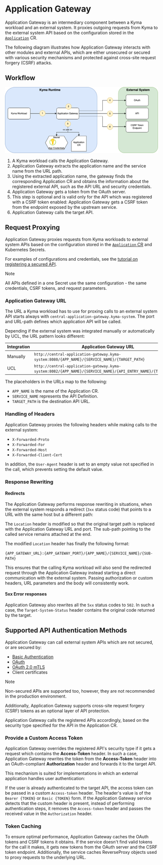 # Application Gateway

Application Gateway is an intermediary component between a Kyma workload and an external system. It proxies outgoing requests from Kyma to the external system API based on the configuration stored in the [`Application`](../resources/04-10-application.md) CR.

The following diagram illustrates how Application Gateway interacts with other modules and external APIs, which are either unsecured or secured with various security mechanisms and protected against cross-site request forgery (CSRF) attacks.


## Workflow

![Application Gateway Diagram](../assets/gw-architecture.png)

1. A Kyma workload calls the Application Gateway.
2. Application Gateway extracts the application name and the service name from the URL path.
3. Using the extracted application name, the gateway finds the corresponding Application CR and obtains the information about the registered external API, such as the API URL and security credentials.
4. Application Gateway gets a token from the OAuth server.
5.  This step is optional and is valid only for the API which was registered with a CSRF token enabled: Application Gateway gets a CSRF token from the endpoint exposed by the upstream service.
6. Application Gateway calls the target API.


## Request Proxying

Application Gateway proxies requests from Kyma workloads to external system APIs based on the configuration stored in the [`Application` CR](../resources/04-10-application.md) and Kubernetes Secrets.

For examples of configurations and credentials, see the [tutorial on registering a secured API](../tutorials/01-30-register-secured-api.md).

> [!NOTE]
> All APIs defined in a one Secret use the same configuration - the same credentials, CSRF tokens, and request parameters.


### Application Gateway URL

The URL a Kyma workload has to use for proxing calls to an external system API starts always with `central-application-gateway.kyma-system`. The  port and URL-path defines which application API will be called.

Depending if the external system was integrated manually or automatically by UCL, the URL pattern looks different:

| **Integration** | **Application Gateway URL** |
|-----------|-------------------------|
| Manually | `http://central-application-gateway.kyma-system:8080/{APP_NAME}/{SERVICE_NAME}/{TARGET_PATH}` |
|      UCL | `http://central-application-gateway.kyma-system:8082/{APP_NAME}/{SERVICE_NAME}/{API_ENTRY_NAME}/{TARGET_PATH}` |

The placeholders in the URLs map to the following:

- `APP_NAME` is the name of the Application CR.
- `SERVICE_NAME` represents the API Definition.
- `TARGET_PATH` is the destination API URL.


### Handling of Headers

Application Gateway proxies the following headers while making calls to the external system:

- `X-Forwarded-Proto`
- `X-Forwarded-For`
- `X-Forwarded-Host`
- `X-Forwarded-Client-Cert`

In addition, the `User-Agent` header is set to an empty value not specified in the call, which prevents setting the default value.


### Response Rewriting

#### Redirects

The Application Gateway performs response rewriting in situations, when the external system responds a redirect (`3xx` status code) that points to a URL with the same host but a different path:

The `Location` header is modified so that the original target path is replaced with the Application Gateway URL and port. The sub-path pointing to the called service remains attached at the end.

The modified `Location` header has finally the following format:

`{APP_GATEWAY_URL}:{APP_GATEWAY_PORT}/{APP_NAME}/{SERVICE_NAME}/{SUB-PATH}`

This ensures that the calling Kyma workload will also send the redirected request through the Application Gateway instead starting a direct communication with the external system. Passing authorization or custom headers, URL parameters and the body will consistently work.


#### 5xx Error responses

Application Gateway also rewrites all the `5xx` status codes to `502`. In such a case, the `Target-System-Status` header contains the original code returned by the target.


## Supported API Authentication Methods

Application Gateway can call external system APIs which are not secured, or are secured by:

- [Basic Authentication](https://tools.ietf.org/html/rfc7617)
- [OAuth](https://tools.ietf.org/html/rfc6750)
- [OAuth 2.0 mTLS](https://datatracker.ietf.org/doc/html/rfc8705)
- Client certificates

> [!NOTE]
> Non-secured APIs are supported too, however, they are not recommended in the production environment.

Additionally, Application Gateway supports cross-site request forgery (CSRF) tokens as an optional layer of API protection.

Application Gateway calls the registered APIs accordingly, based on the security type specified for the API in the Application CR.


### Provide a Custom Access Token

Application Gateway overrides the registered API's security type if it gets a request which contains the **Access-Token** header. In such a case, Application Gateway rewrites the token from the **Access-Token** header into an OAuth-compliant **Authorization** header and forwards it to the target API.

This mechanism is suited for implementations in which an external application handles user authentication:

If the user is already authenticated to the target API, the access token can be passed in a custom `Access-token` header. The header's value is of the `Bearer {TOKEN}` or `Basic {TOKEN}` form. If the Application Gateway service detects that the custom header is present, instead of performing authentication steps, it removes the `Access-token` header and passes the received value in the `Authorization` header.


### Token Caching

To ensure optimal performance, Application Gateway caches the OAuth tokens and CSRF tokens it obtains. If the service doesn't find valid tokens for the call it makes, it gets new tokens from the OAuth server and the CSRF token endpoint.
Additionally, the service caches ReverseProxy objects used to proxy requests to the underlying URL.

